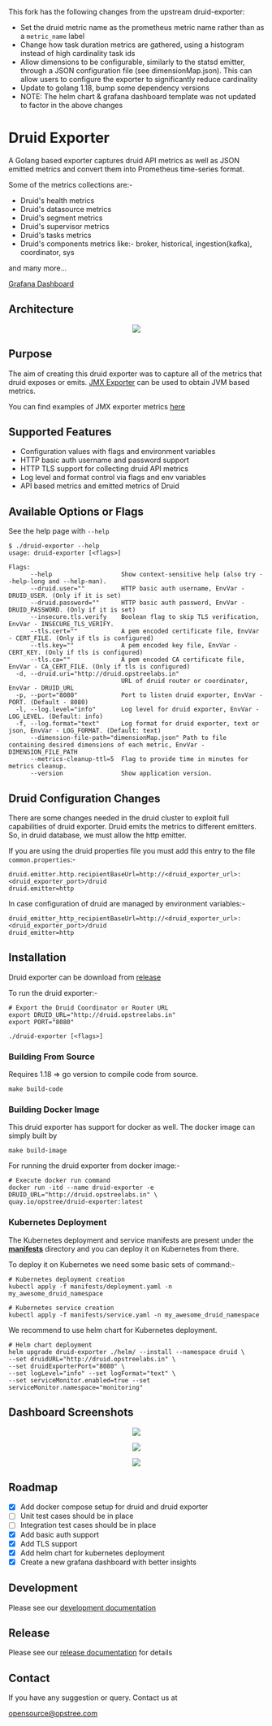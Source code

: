 This fork has the following changes from the upstream druid-exporter:
- Set the druid metric name as the prometheus metric name rather than as a `metric_name` label
- Change how task duration metrics are gathered, using a histogram instead of high cardinality task ids
- Allow dimensions to be configurable, similarly to the statsd emitter, through a JSON configuration file (see dimensionMap.json). This can allow users to configure the exporter to significantly reduce cardinality
- Update to golang 1.18, bump some dependency versions
- NOTE: The helm chart & grafana dashboard template was not updated to factor in the above changes

# Druid Exporter

A Golang based exporter captures druid API metrics as well as JSON emitted metrics and convert them into Prometheus time-series format.

Some of the metrics collections are:-
- Druid's health metrics
- Druid's datasource metrics
- Druid's segment metrics
- Druid's supervisor metrics
- Druid's tasks metrics
- Druid's components metrics like:- broker, historical, ingestion(kafka), coordinator, sys

and many more...

[Grafana Dashboard](https://grafana.com/grafana/dashboards/12155)

## Architecture

<div align="center">
    <img src="./static/architecture.png">
</div>

## Purpose

The aim of creating this druid exporter was to capture all of the metrics that druid exposes or emits. [JMX Exporter](https://github.com/prometheus/jmx_exporter) can be used to obtain JVM based metrics.

You can find examples of JMX exporter metrics [here](https://gist.github.com/iamabhishek-dubey/5ef19d3db9deb25475a80c9ff5c79262)

## Supported Features

- Configuration values with flags and environment variables
- HTTP basic auth username and password support
- HTTP TLS support for collecting druid API metrics
- Log level and format control via flags and env variables
- API based metrics and emitted metrics of Druid

## Available Options or Flags

See the help page with `--help`

```shell
$ ./druid-exporter --help
usage: druid-exporter [<flags>]

Flags:
      --help                   Show context-sensitive help (also try --help-long and --help-man).
      --druid.user=""          HTTP basic auth username, EnvVar - DRUID_USER. (Only if it is set)
      --druid.password=""      HTTP basic auth password, EnvVar - DRUID_PASSWORD. (Only if it is set)
      --insecure.tls.verify    Boolean flag to skip TLS verification, EnvVar - INSECURE_TLS_VERIFY.
      --tls.cert=""            A pem encoded certificate file, EnvVar - CERT_FILE. (Only if tls is configured)
      --tls.key=""             A pem encoded key file, EnvVar - CERT_KEY. (Only if tls is configured)
      --tls.ca=""              A pem encoded CA certificate file, EnvVar - CA_CERT_FILE. (Only if tls is configured)
  -d, --druid.uri="http://druid.opstreelabs.in"  
                               URL of druid router or coordinator, EnvVar - DRUID_URL
  -p, --port="8080"            Port to listen druid exporter, EnvVar - PORT. (Default - 8080)
  -l, --log.level="info"       Log level for druid exporter, EnvVar - LOG_LEVEL. (Default: info)
  -f, --log.format="text"      Log format for druid exporter, text or json, EnvVar - LOG_FORMAT. (Default: text)
      --dimension-file-path="dimensionMap.json" Path to file containing desired dimensions of each metric, EnvVar - DIMENSION_FILE_PATH
      --metrics-cleanup-ttl=5  Flag to provide time in minutes for metrics cleanup.
      --version                Show application version.
```

## Druid Configuration Changes

There are some changes needed in the druid cluster to exploit full capabilities of druid exporter. Druid emits the metrics to different emitters. So, in druid database, we must allow the http emitter.

If you are using the druid properties file you must add this entry to the file `common.properties`:-

```properties
druid.emitter.http.recipientBaseUrl=http://<druid_exporter_url>:<druid_exporter_port>/druid
druid.emitter=http
```

In case configuration of druid are managed by environment variables:-

```properties
druid_emitter_http_recipientBaseUrl=http://<druid_exporter_url>:<druid_exporter_port>/druid
druid_emitter=http
```

## Installation

Druid exporter can be download from [release](https://github.com/opstree/druid-exporter/releases)

To run the druid exporter:-

```shell
# Export the Druid Coordinator or Router URL
export DRUID_URL="http://druid.opstreelabs.in"
export PORT="8080"

./druid-exporter [<flags>]
```

### Building From Source

Requires 1.18 => go version to compile code from source.

```shell
make build-code
```

### Building Docker Image

This druid exporter has support for docker as well. The docker image can simply built by

```shell
make build-image
```

For running the druid exporter from docker image:-

```shell
# Execute docker run command
docker run -itd --name druid-exporter -e DRUID_URL="http://druid.opstreelabs.in" \
quay.io/opstree/druid-exporter:latest
```

### Kubernetes Deployment

The Kubernetes deployment and service manifests are present under the **[manifests](./manifets)** directory and you can deploy it on Kubernetes from there.

To deploy it on Kubernetes we need some basic sets of command:-

```shell
# Kubernetes deployment creation
kubectl apply -f manifests/deployment.yaml -n my_awesome_druid_namespace

# Kubernetes service creation
kubectl apply -f manifests/service.yaml -n my_awesome_druid_namespace
```

We recommend to use helm chart for Kubernetes deployment.

```shell
# Helm chart deployment
helm upgrade druid-exporter ./helm/ --install --namespace druid \
--set druidURL="http://druid.opstreelabs.in" \
--set druidExporterPort="8080" \
--set logLevel="info" --set logFormat="text" \
--set serviceMonitor.enabled=true --set serviceMonitor.namespace="monitoring"
```

## Dashboard Screenshots

<p align="center">
  <img src="./static/dashboard1.png">
</p>

<p align="center">
  <img src="./static/dashboard2.png">
</p>

<p align="center">
  <img src="./static/dashboard3.png">
</p>

## Roadmap

- [x] Add docker compose setup for druid and druid exporter
- [ ] Unit test cases should be in place
- [ ] Integration test cases should be in place
- [X] Add basic auth support
- [X] Add TLS support
- [X] Add helm chart for kubernetes deployment
- [X] Create a new grafana dashboard with better insights

## Development

Please see our [development documentation](./DEVELOPMENT.md)

## Release

Please see our [release documentation](./CHANGELOG.md) for details

## Contact

If you have any suggestion or query. Contact us at

opensource@opstree.com
